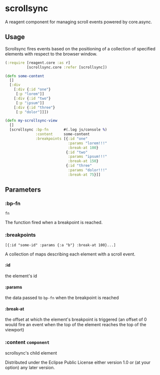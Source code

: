 # scrollsync

A reagent component for managing scroll events powered by core.async.

## Usage

Scrollsync fires events based on the positioning of a collection of specified elements with respect to the browser window.

```clojure
(:require [reagent.core :as r]
          [scrollsync.core :refer [scrollsync])

(defn some-content
  []
  [:div
    [:div {:id "one"}
     [:p "lorem"]]
    [:div {:id "two"}
     [:p "ipsum"]]
    [:div {:id "three"}
     [:p "dolor"]]])

(defn my-scrollsync-view
  []
  [scrollsync :bp-fn       #(.log js/console %)
              :content     some-content
              :breakpoints [{:id "one"
                             :params "lorem!!!"
                             :break-at 100}
                            {:id "two"
                             :params "ipsum!!!"
                             :break-at 150}
                            {:id "three"
                             :params "dolor!!!"
                             :break-at 75}]]
```

## Parameters

### :bp-fn

`fn`

The function fired when a breakpoint is reached.

### :breakpoints

`[{:id "some-id" :params {:a "b"} :break-at 100}...]`

A collection of maps describing each element with a scroll event.

#### :id

the element's id

#### :params

the data passed to `bp-fn` when the breakpoint is reached

#### :break-at

the offset at which the element's breakpoint is triggered (an offset of 0 would fire an event when the top of the element reaches the top of the viewport)

### :content `component`

scrollsync's child element


Distributed under the Eclipse Public License either version 1.0 or (at your option) any later version.
